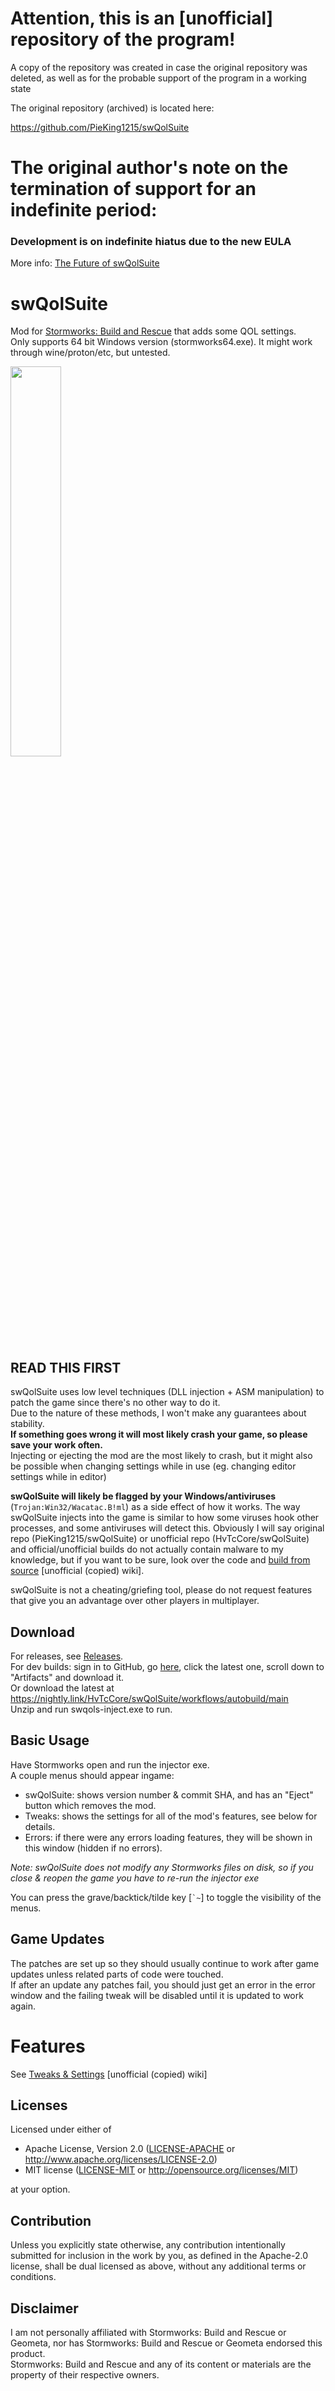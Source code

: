 # Attention, this is an [unofficial] repository of the program!

A copy of the repository was created in case the original repository was deleted, as well as for the probable support of the program in a working state

The original repository (archived) is located here:

https://github.com/PieKing1215/swQolSuite

# The original author's note on the termination of support for an indefinite period:

### Development is on indefinite hiatus due to the new EULA

More info: [The Future of swQolSuite](https://github.com/PieKing1215/swQolSuite/issues/4)

# swQolSuite
Mod for [Stormworks: Build and Rescue](https://store.steampowered.com/app/573090/Stormworks_Build_and_Rescue/) that adds some QOL settings.<br/>
Only supports 64 bit Windows version (stormworks64.exe). It might work through wine/proton/etc, but untested.

<img src="https://github.com/user-attachments/assets/cdff3e95-1c6f-4c14-9a02-fffd649d425f" style="width:40%" />

## READ THIS FIRST
swQolSuite uses low level techniques (DLL injection + ASM manipulation) to patch the game since there's no other way to do it.<br/>
Due to the nature of these methods, I won't make any guarantees about stability.<br/>
**If something goes wrong it will most likely crash your game, so please save your work often.**<br/>
Injecting or ejecting the mod are the most likely to crash, but it might also be possible when changing settings while in use (eg. changing editor settings while in editor)<br/>

**swQolSuite will likely be flagged by your Windows/antiviruses** (`Trojan:Win32/Wacatac.B!ml`) as a side effect of how it works. The way swQolSuite injects into the game is similar to how some viruses hook other processes, and some antiviruses will detect this.
Obviously I will say original repo (PieKing1215/swQolSuite) or unofficial repo (HvTcCore/swQolSuite) and official/unofficial builds do not actually contain malware to my knowledge, but if you want to be sure, look over the code and [build from source](https://github.com/HvTcCore/swQolSuite/wiki/Building) [unofficial (copied) wiki].

swQolSuite is not a cheating/griefing tool, please do not request features that give you an advantage over other players in multiplayer.

## Download
For releases, see [Releases](../../releases).<br/>
For dev builds: sign in to GitHub, go [here](https://github.com/HvTcCore/swQolSuite/actions/workflows/autobuild.yml?query=branch%3Amain+is%3Asuccess), click the latest one, scroll down to "Artifacts" and download it.<br/>
Or download the latest at https://nightly.link/HvTcCore/swQolSuite/workflows/autobuild/main<br/>
Unzip and run swqols-inject.exe to run.

## Basic Usage
Have Stormworks open and run the injector exe.<br/>
A couple menus should appear ingame:
- swQolSuite: shows version number & commit SHA, and has an "Eject" button which removes the mod.<br/>
- Tweaks: shows the settings for all of the mod's features, see below for details.<br/>
- Errors: if there were any errors loading features, they will be shown in this window (hidden if no errors).<br/>

*Note: swQolSuite does not modify any Stormworks files on disk, so if you close & reopen the game you have to re-run the injector exe*

You can press the grave/backtick/tilde key [`` `~ ``] to toggle the visibility of the menus.

## Game Updates
The patches are set up so they should usually continue to work after game updates unless related parts of code were touched.<br/>
If after an update any patches fail, you should just get an error in the error window and the failing tweak will be disabled until it is updated to work again.

# Features
See [Tweaks & Settings](https://github.com/HvTcCore/swQolSuite/wiki/Tweaks-&-Settings) [unofficial (copied) wiki]

## Licenses

Licensed under either of

 * Apache License, Version 2.0
   ([LICENSE-APACHE](LICENSE-APACHE) or http://www.apache.org/licenses/LICENSE-2.0)
 * MIT license
   ([LICENSE-MIT](LICENSE-MIT) or http://opensource.org/licenses/MIT)

at your option.

## Contribution

Unless you explicitly state otherwise, any contribution intentionally submitted
for inclusion in the work by you, as defined in the Apache-2.0 license, shall be
dual licensed as above, without any additional terms or conditions.

## Disclaimer
I am not personally affiliated with Stormworks: Build and Rescue or Geometa, nor has Stormworks: Build and Rescue or Geometa endorsed this product.<br/>
Stormworks: Build and Rescue and any of its content or materials are the property of their respective owners.
